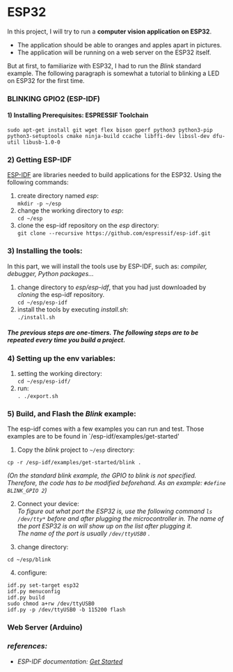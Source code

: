 # ESP32
In this project, I will try to run a **computer vision application on ESP32**. 
 - The application should be able to oranges and apples apart in pictures. <br> 
 - The application will be running on a web server on the ESP32 itself.

But at first, to familiarize with ESP32, I had to run the *Blink* standard example. The following paragraph is somewhat a tutorial to blinking a LED on ESP32 for the first time. 

### BLINKING GPIO2 (ESP-IDF)
#### 1) Installing Prerequisites: ESPRESSIF Toolchain
`sudo apt-get install git wget flex bison gperf python3 python3-pip python3-setuptools cmake ninja-build ccache libffi-dev libssl-dev dfu-util libusb-1.0-0`

### 2) Getting ESP-IDF 
<a href="https://github.com/espressif/esp-idf">ESP-IDF</a> are libraries needed to build applications for the ESP32. Using the following commands: 
1. create directory named *esp*:<br> `mkdir -p ~/esp` 
2. change the working directory to *esp*:<br>`cd ~/esp`
3. clone the esp-idf repository on the *esp* directory: <br>`git clone --recursive https://github.com/espressif/esp-idf.git`<br>

### 3) Installing the tools: 
In this part, we will install the tools use by ESP-IDF, such as: *compiler, debugger, Python packages...*
1. change directory to *esp/esp-idf*, that you had just downloaded by *cloning* the esp-idf repository. <br> `cd ~/esp/esp-idf`
2. install the tools by executing *install.sh*: <br> `./install.sh`

##### The previous steps are one-timers. The following steps are to be repeated every time you build a project. 

### 4) Setting up the env variables: 
1. setting the working directory: <br>`cd ~/esp/esp-idf/` <br>
2. run: <br> `. ./export.sh`

### 5) Build, and Flash the *Blink* example:
The esp-idf comes with a few examples you can run and test. Those examples are to be found in `/esp-idf/examples/get-started' 
1. Copy the *blink* project to `~/esp` directory: 
```
cp -r /esp-idf/examples/get-started/blink .
```
*(On the standard blink example, the GPIO to blink is not specified. Therefore, the code has to be modified beforehand. As an example: `#define BLINK_GPIO 2`)*

2. Connect your device: <br>
*To figure out what port the ESP32 is, use the following command `ls /dev/tty*` before and after plugging the microcontroller in. The name of the port ESP32 is on will show up on the list after plugging it. <br>
The name of the port is usually `/dev/ttyUSB0`* .

3. change directory: <br>
``` 
cd ~/esp/blink
```
4. configure: 
```
idf.py set-target esp32
idf.py menuconfig 
idf.py build
sudo chmod a+rw /dev/ttyUSB0
idf.py -p /dev/ttyUSB0 -b 115200 flash
```
### Web Server (Arduino)


### *references:* 
- *ESP-IDF documentation: <a href= "https://docs.espressif.com/projects/esp-idf/en/latest/esp32/get-started/0"> Get Started </a>*
